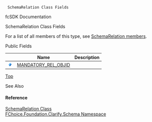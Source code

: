 ﻿     SchemaRelation Class Fields                                                   

fcSDK Documentation

SchemaRelation Class Fields

For a list of all members of this type, see [SchemaRelation members](fcSDK~FChoice.Foundation.Clarify.Schema.SchemaRelation_members.md).

Public Fields

|   | Name | Description |
| --- | --- | --- |
| ![Public Field](dotnetimages/publicField.png) | [MANDATORY_REL_OBJID](fcSDK~FChoice.Foundation.Clarify.Schema.SchemaRelation~MANDATORY_REL_OBJID.md) |   |

[Top](#top)

See Also

#### Reference

[SchemaRelation Class](fcSDK~FChoice.Foundation.Clarify.Schema.SchemaRelation.md)  
[FChoice.Foundation.Clarify.Schema Namespace](fcSDK~FChoice.Foundation.Clarify.Schema_namespace.md)